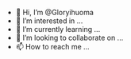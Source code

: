 - 👋 Hi, I’m @Gloryihuoma
- 👀 I’m interested in ...
- 🌱 I’m currently learning ...
- 💞️ I’m looking to collaborate on ...
- 📫 How to reach me ...

<!---
Gloryihuoma/Gloryihuoma is a ✨ special ✨ repository because its `README.md` (this file) appears on your GitHub profile.
You can click the Preview link to take a look at your changes.
--->
